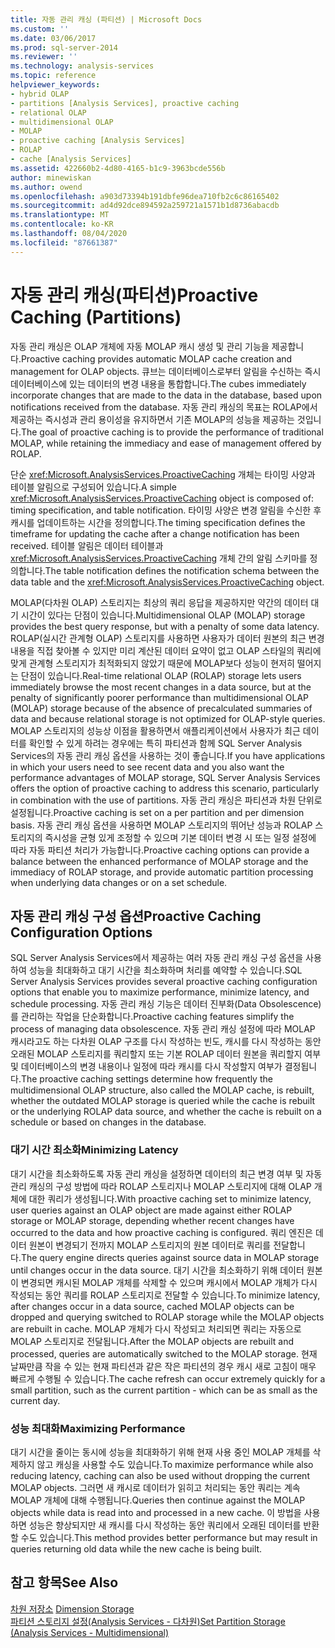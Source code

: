 ```yaml
---
title: 자동 관리 캐싱 (파티션) | Microsoft Docs
ms.custom: ''
ms.date: 03/06/2017
ms.prod: sql-server-2014
ms.reviewer: ''
ms.technology: analysis-services
ms.topic: reference
helpviewer_keywords:
- hybrid OLAP
- partitions [Analysis Services], proactive caching
- relational OLAP
- multidimensional OLAP
- MOLAP
- proactive caching [Analysis Services]
- ROLAP
- cache [Analysis Services]
ms.assetid: 422660b2-4d80-4165-b1c9-3963bcde556b
author: minewiskan
ms.author: owend
ms.openlocfilehash: a903d73394b191dbfe96dea710fb2c6c86165402
ms.sourcegitcommit: ad4d92dce894592a259721a1571b1d8736abacdb
ms.translationtype: MT
ms.contentlocale: ko-KR
ms.lasthandoff: 08/04/2020
ms.locfileid: "87661387"
---
```

# <a name="proactive-caching-partitions"></a><span data-ttu-id="11c74-102">자동 관리 캐싱(파티션)</span><span class="sxs-lookup"><span data-stu-id="11c74-102">Proactive Caching (Partitions)</span></span>
  <span data-ttu-id="11c74-103">자동 관리 캐싱은 OLAP 개체에 자동 MOLAP 캐시 생성 및 관리 기능을 제공합니다.</span><span class="sxs-lookup"><span data-stu-id="11c74-103">Proactive caching provides automatic MOLAP cache creation and management for OLAP objects.</span></span> <span data-ttu-id="11c74-104">큐브는 데이터베이스로부터 알림을 수신하는 즉시 데이터베이스에 있는 데이터의 변경 내용을 통합합니다.</span><span class="sxs-lookup"><span data-stu-id="11c74-104">The cubes immediately incorporate changes that are made to the data in the database, based upon notifications received from the database.</span></span> <span data-ttu-id="11c74-105">자동 관리 캐싱의 목표는 ROLAP에서 제공하는 즉시성과 관리 용이성을 유지하면서 기존 MOLAP의 성능을 제공하는 것입니다.</span><span class="sxs-lookup"><span data-stu-id="11c74-105">The goal of proactive caching is to provide the performance of traditional MOLAP, while retaining the immediacy and ease of management offered by ROLAP.</span></span>  
  
 <span data-ttu-id="11c74-106">단순 <xref:Microsoft.AnalysisServices.ProactiveCaching> 개체는 타이밍 사양과 테이블 알림으로 구성되어 있습니다.</span><span class="sxs-lookup"><span data-stu-id="11c74-106">A simple <xref:Microsoft.AnalysisServices.ProactiveCaching> object is composed of: timing specification, and table notification.</span></span> <span data-ttu-id="11c74-107">타이밍 사양은 변경 알림을 수신한 후 캐시를 업데이트하는 시간을 정의합니다.</span><span class="sxs-lookup"><span data-stu-id="11c74-107">The timing specification defines the timeframe for updating the cache after a change notification has been received.</span></span> <span data-ttu-id="11c74-108">테이블 알림은 데이터 테이블과 <xref:Microsoft.AnalysisServices.ProactiveCaching> 개체 간의 알림 스키마를 정의합니다.</span><span class="sxs-lookup"><span data-stu-id="11c74-108">The table notification defines the notification schema between the data table and the <xref:Microsoft.AnalysisServices.ProactiveCaching> object.</span></span>  
  
 <span data-ttu-id="11c74-109">MOLAP(다차원 OLAP) 스토리지는 최상의 쿼리 응답을 제공하지만 약간의 데이터 대기 시간이 있다는 단점이 있습니다.</span><span class="sxs-lookup"><span data-stu-id="11c74-109">Multidimensional OLAP (MOLAP) storage provides the best query response, but with a penalty of some data latency.</span></span> <span data-ttu-id="11c74-110">ROLAP(실시간 관계형 OLAP) 스토리지를 사용하면 사용자가 데이터 원본의 최근 변경 내용을 직접 찾아볼 수 있지만 미리 계산된 데이터 요약이 없고 OLAP 스타일의 쿼리에 맞게 관계형 스토리지가 최적화되지 않았기 때문에 MOLAP보다 성능이 현저히 떨어지는 단점이 있습니다.</span><span class="sxs-lookup"><span data-stu-id="11c74-110">Real-time relational OLAP (ROLAP) storage lets users immediately browse the most recent changes in a data source, but at the penalty of significantly poorer performance than multidimensional OLAP (MOLAP) storage because of the absence of precalculated summaries of data and because relational storage is not optimized for OLAP-style queries.</span></span> <span data-ttu-id="11c74-111">MOLAP 스토리지의 성능상 이점을 활용하면서 애플리케이션에서 사용자가 최근 데이터를 확인할 수 있게 하려는 경우에는 특히 파티션과 함께 SQL Server Analysis Services의 자동 관리 캐싱 옵션을 사용하는 것이 좋습니다.</span><span class="sxs-lookup"><span data-stu-id="11c74-111">If you have applications in which your users need to see recent data and you also want the performance advantages of MOLAP storage, SQL Server Analysis Services offers the option of proactive caching to address this scenario, particularly in combination with the use of partitions.</span></span> <span data-ttu-id="11c74-112">자동 관리 캐싱은 파티션과 차원 단위로 설정됩니다.</span><span class="sxs-lookup"><span data-stu-id="11c74-112">Proactive caching is set on a per partition and per dimension basis.</span></span> <span data-ttu-id="11c74-113">자동 관리 캐싱 옵션을 사용하면 MOLAP 스토리지의 뛰어난 성능과 ROLAP 스토리지의 즉시성을 균형 있게 조정할 수 있으며 기본 데이터 변경 시 또는 일정 설정에 따라 자동 파티션 처리가 가능합니다.</span><span class="sxs-lookup"><span data-stu-id="11c74-113">Proactive caching options can provide a balance between the enhanced performance of MOLAP storage and the immediacy of ROLAP storage, and provide automatic partition processing when underlying data changes or on a set schedule.</span></span>  
  
## <a name="proactive-caching-configuration-options"></a><span data-ttu-id="11c74-114">자동 관리 캐싱 구성 옵션</span><span class="sxs-lookup"><span data-stu-id="11c74-114">Proactive Caching Configuration Options</span></span>  
 <span data-ttu-id="11c74-115">SQL Server Analysis Services에서 제공하는 여러 자동 관리 캐싱 구성 옵션을 사용하여 성능을 최대화하고 대기 시간을 최소화하며 처리를 예약할 수 있습니다.</span><span class="sxs-lookup"><span data-stu-id="11c74-115">SQL Server Analysis Services provides several proactive caching configuration options that enable you to maximize performance, minimize latency, and schedule processing.</span></span> <span data-ttu-id="11c74-116">자동 관리 캐싱 기능은 데이터 진부화(Data Obsolescence)를 관리하는 작업을 단순화합니다.</span><span class="sxs-lookup"><span data-stu-id="11c74-116">Proactive caching features simplify the process of managing data obsolescence.</span></span> <span data-ttu-id="11c74-117">자동 관리 캐싱 설정에 따라 MOLAP 캐시라고도 하는 다차원 OLAP 구조를 다시 작성하는 빈도, 캐시를 다시 작성하는 동안 오래된 MOLAP 스토리지를 쿼리할지 또는 기본 ROLAP 데이터 원본을 쿼리할지 여부 및 데이터베이스의 변경 내용이나 일정에 따라 캐시를 다시 작성할지 여부가 결정됩니다.</span><span class="sxs-lookup"><span data-stu-id="11c74-117">The proactive caching settings determine how frequently the multidimensional OLAP structure, also called the MOLAP cache, is rebuilt, whether the outdated MOLAP storage is queried while the cache is rebuilt or the underlying ROLAP data source, and whether the cache is rebuilt on a schedule or based on changes in the database.</span></span>  
  
### <a name="minimizing-latency"></a><span data-ttu-id="11c74-118">대기 시간 최소화</span><span class="sxs-lookup"><span data-stu-id="11c74-118">Minimizing Latency</span></span>  
 <span data-ttu-id="11c74-119">대기 시간을 최소화하도록 자동 관리 캐싱을 설정하면 데이터의 최근 변경 여부 및 자동 관리 캐싱의 구성 방법에 따라 ROLAP 스토리지나 MOLAP 스토리지에 대해 OLAP 개체에 대한 쿼리가 생성됩니다.</span><span class="sxs-lookup"><span data-stu-id="11c74-119">With proactive caching set to minimize latency, user queries against an OLAP object are made against either ROLAP storage or MOLAP storage, depending whether recent changes have occurred to the data and how proactive caching is configured.</span></span> <span data-ttu-id="11c74-120">쿼리 엔진은 데이터 원본이 변경되기 전까지 MOLAP 스토리지의 원본 데이터로 쿼리를 전달합니다.</span><span class="sxs-lookup"><span data-stu-id="11c74-120">The query engine directs queries against source data in MOLAP storage until changes occur in the data source.</span></span> <span data-ttu-id="11c74-121">대기 시간을 최소화하기 위해 데이터 원본이 변경되면 캐시된 MOLAP 개체를 삭제할 수 있으며 캐시에서 MOLAP 개체가 다시 작성되는 동안 쿼리를 ROLAP 스토리지로 전달할 수 있습니다.</span><span class="sxs-lookup"><span data-stu-id="11c74-121">To minimize latency, after changes occur in a data source, cached MOLAP objects can be dropped and querying switched to ROLAP storage while the MOLAP objects are rebuilt in cache.</span></span> <span data-ttu-id="11c74-122">MOLAP 개체가 다시 작성되고 처리되면 쿼리는 자동으로 MOLAP 스토리지로 전달됩니다.</span><span class="sxs-lookup"><span data-stu-id="11c74-122">After the MOLAP objects are rebuilt and processed, queries are automatically switched to the MOLAP storage.</span></span> <span data-ttu-id="11c74-123">현재 날짜만큼 작을 수 있는 현재 파티션과 같은 작은 파티션의 경우 캐시 새로 고침이 매우 빠르게 수행될 수 있습니다.</span><span class="sxs-lookup"><span data-stu-id="11c74-123">The cache refresh can occur extremely quickly for a small partition, such as the current partition - which can be as small as the current day.</span></span>  
  
### <a name="maximizing-performance"></a><span data-ttu-id="11c74-124">성능 최대화</span><span class="sxs-lookup"><span data-stu-id="11c74-124">Maximizing Performance</span></span>  
 <span data-ttu-id="11c74-125">대기 시간을 줄이는 동시에 성능을 최대화하기 위해 현재 사용 중인 MOLAP 개체를 삭제하지 않고 캐싱을 사용할 수도 있습니다.</span><span class="sxs-lookup"><span data-stu-id="11c74-125">To maximize performance while also reducing latency, caching can also be used without dropping the current MOLAP objects.</span></span> <span data-ttu-id="11c74-126">그러면 새 캐시로 데이터가 읽히고 처리되는 동안 쿼리는 계속 MOLAP 개체에 대해 수행됩니다.</span><span class="sxs-lookup"><span data-stu-id="11c74-126">Queries then continue against the MOLAP objects while data is read into and processed in a new cache.</span></span> <span data-ttu-id="11c74-127">이 방법을 사용하면 성능은 향상되지만 새 캐시를 다시 작성하는 동안 쿼리에서 오래된 데이터를 반환할 수도 있습니다.</span><span class="sxs-lookup"><span data-stu-id="11c74-127">This method provides better performance but may result in queries returning old data while the new cache is being built.</span></span>  
  
## <a name="see-also"></a><span data-ttu-id="11c74-128">참고 항목</span><span class="sxs-lookup"><span data-stu-id="11c74-128">See Also</span></span>  
 <span data-ttu-id="11c74-129">[차원 저장소](../multidimensional-models-olap-logical-dimension-objects/dimensions-storage.md) </span><span class="sxs-lookup"><span data-stu-id="11c74-129">[Dimension Storage](../multidimensional-models-olap-logical-dimension-objects/dimensions-storage.md) </span></span>  
 [<span data-ttu-id="11c74-130">파티션 스토리지 설정&#40;Analysis Services - 다차원&#41;</span><span class="sxs-lookup"><span data-stu-id="11c74-130">Set Partition Storage &#40;Analysis Services - Multidimensional&#41;</span></span>](../multidimensional-models/set-partition-storage-analysis-services-multidimensional.md)  
  
  
